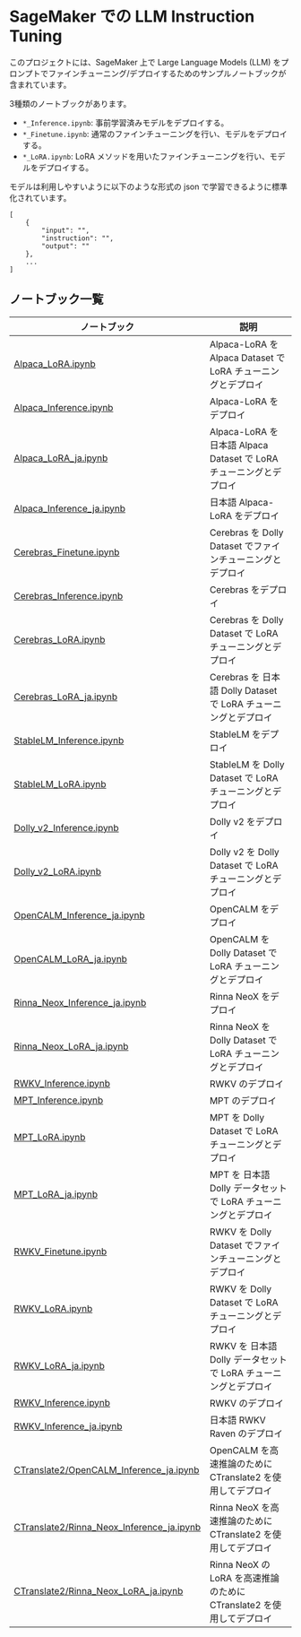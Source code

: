# SageMaker での LLM Instruction Tuning

このプロジェクトには、SageMaker 上で Large Language Models (LLM) をプロンプトでファインチューニング/デプロイするためのサンプルノートブックが含まれています。

3種類のノートブックがあります。

- `*_Inference.ipynb`: 事前学習済みモデルをデプロイする。
- `*_Finetune.ipynb`: 通常のファインチューニングを行い、モデルをデプロイする。
- `*_LoRA.ipynb`: LoRA メソッドを用いたファインチューニングを行い、モデルをデプロイする。

モデルは利用しやすいように以下のような形式の json で学習できるように標準化されています。

```
[
    {
        "input": "",
        "instruction": "",
        "output": ""
    },
    ...
]
```

## ノートブック一覧

| ノートブック | 説明 |
| -------- | ----------- |
| [Alpaca_LoRA.ipynb](Transformers/Alpaca_LoRA.ipynb) | Alpaca-LoRA を Alpaca Dataset で LoRA チューニングとデプロイ |
| [Alpaca_Inference.ipynb](Transformers/Alpaca_Inference.ipynb) | Alpaca-LoRA をデプロイ |
| [Alpaca_LoRA_ja.ipynb](Transformers/Alpaca_LoRA_ja.ipynb) | Alpaca-LoRA を日本語 Alpaca Dataset で LoRA チューニングとデプロイ |
| [Alpaca_Inference_ja.ipynb](Transformers/Alpaca_Inference_ja.ipynb) | 日本語 Alpaca-LoRA をデプロイ |
| [Cerebras_Finetune.ipynb](Transformers/Cerebras_Finetune.ipynb) | Cerebras を Dolly Dataset でファインチューニングとデプロイ |
| [Cerebras_Inference.ipynb](Transformers/Cerebras_Inference.ipynb) | Cerebras をデプロイ |
| [Cerebras_LoRA.ipynb](Transformers/Cerebras_LoRA.ipynb) | Cerebras を Dolly Dataset で LoRA チューニングとデプロイ |
| [Cerebras_LoRA_ja.ipynb](Transformers/Cerebras_LoRA_ja.ipynb) | Cerebras を 日本語 Dolly Dataset で LoRA チューニングとデプロイ |
| [StableLM_Inference.ipynb](Transformers/StableLM_Inference.ipynb) | StableLM をデプロイ |
| [StableLM_LoRA.ipynb](Transformers/StableLM_LoRA.ipynb) | StableLM を Dolly Dataset で LoRA チューニングとデプロイ |
| [Dolly_v2_Inference.ipynb](Transformers/Dolly_v2_Inference.ipynb) | Dolly v2 をデプロイ |
| [Dolly_v2_LoRA.ipynb](Transformers/Dolly_v2_LoRA.ipynb) | Dolly v2 を Dolly Dataset で LoRA チューニングとデプロイ |
| [OpenCALM_Inference_ja.ipynb](Transformers/OpenCALM_Inference_ja.ipynb) | OpenCALM をデプロイ |
| [OpenCALM_LoRA_ja.ipynb](Transformers/OpenCALM_LoRA_ja.ipynb) | OpenCALM を Dolly Dataset で LoRA チューニングとデプロイ |
| [Rinna_Neox_Inference_ja.ipynb](Transformers/Rinna_Neox_Inference_ja.ipynb) | Rinna NeoX をデプロイ |
| [Rinna_Neox_LoRA_ja.ipynb](Transformers/Rinna_Neox_LoRA_ja.ipynb) | Rinna NeoX を Dolly Dataset で LoRA チューニングとデプロイ |
| [RWKV_Inference.ipynb](Transformers/RWKV_Inference.ipynb) | RWKV のデプロイ |
| [MPT_Inference.ipynb](Transformers/MPT_Inference.ipynb) | MPT のデプロイ |
| [MPT_LoRA.ipynb](Transformers/MPT_LoRA.ipynb) | MPT を Dolly Dataset で LoRA チューニングとデプロイ |
| [MPT_LoRA_ja.ipynb](Transformers/MPT_LoRA_ja.ipynb) | MPT を 日本語 Dolly データセットで LoRA チューニングとデプロイ |
| [RWKV_Finetune.ipynb](RWKV/RWKV_Finetune.ipynb) | RWKV を Dolly Dataset でファインチューニングとデプロイ |
| [RWKV_LoRA.ipynb](RWKV/RWKV_Finetune.ipynb) | RWKV を Dolly Dataset で LoRA チューニングとデプロイ |
| [RWKV_LoRA_ja.ipynb](RWKV/RWKV_Finetune.ipynb) | RWKV を 日本語 Dolly データセットで LoRA チューニングとデプロイ |
| [RWKV_Inference.ipynb](RWKV/RWKV_Inference.ipynb) | RWKV のデプロイ |
| [RWKV_Inference_ja.ipynb](RWKV/RWKV_Inference_ja.ipynb) | 日本語 RWKV Raven のデプロイ |
| [CTranslate2/OpenCALM_Inference_ja.ipynb](CTranslate2/OpenCALM_Inference_ja.ipynb) | OpenCALM を高速推論のために CTranslate2 を使用してデプロイ |
| [CTranslate2/Rinna_Neox_Inference_ja.ipynb](CTranslate2/Rinna_Neox_Inference_ja.ipynb) | Rinna NeoX を高速推論のために CTranslate2 を使用してデプロイ |
| [CTranslate2/Rinna_Neox_LoRA_ja.ipynb](CTranslate2/Rinna_Neox_LoRA_ja.ipynb) | Rinna NeoX の LoRA を高速推論のために CTranslate2 を使用してデプロイ |

